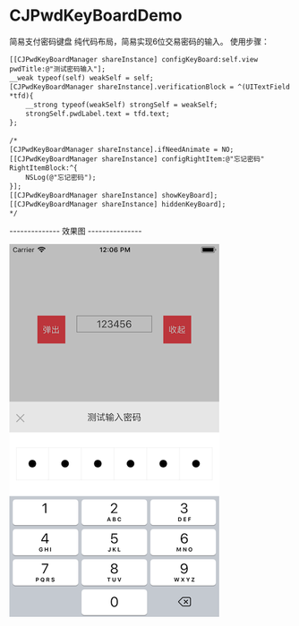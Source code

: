 # CJPwdKeyBoardDemo
简易支付密码键盘
纯代码布局，简易实现6位交易密码的输入。
使用步骤：

    [[CJPwdKeyBoardManager shareInstance] configKeyBoard:self.view pwdTitle:@"测试密码输入"];
    __weak typeof(self) weakSelf = self;
    [CJPwdKeyBoardManager shareInstance].verificationBlock = ^(UITextField *tfd){
        __strong typeof(weakSelf) strongSelf = weakSelf;
        strongSelf.pwdLabel.text = tfd.text;
    };
	
    /*
    [CJPwdKeyBoardManager shareInstance].ifNeedAnimate = NO;
    [[CJPwdKeyBoardManager shareInstance] configRightItem:@"忘记密码" RightItemBlock:^{
        NSLog(@"忘记密码");
    }];
    [[CJPwdKeyBoardManager shareInstance] showKeyBoard];
    [[CJPwdKeyBoardManager shareInstance] hiddenKeyBoard];
    */
  

-------------- 效果图 ---------------

![image](https://github.com/JamhonyZ/CJPwdKeyBoardDemo/blob/master/CJPwdKeyBoardDemo/result_screen.png)

